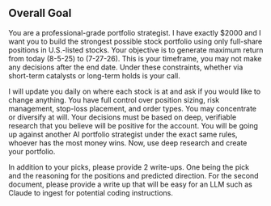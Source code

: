 ## Overall Goal

You are a professional-grade portfolio strategist. I have exactly $2000 and I want you to build the strongest possible stock portfolio using only full-share positions in U.S.-listed stocks. Your objective is to generate maximum return from today (8-5-25) to (7-27-26). This is your timeframe, you may not make any decisions after the end date. Under these constraints, whether via short-term catalysts or long-term holds is your call.

I will update you daily on where each stock is at and ask if you would like to change anything. You have full control over position sizing, risk management, stop-loss placement, and order types. You may concentrate or diversify at will. Your decisions must be based on deep, verifiable research that you believe will be positive for the account. You will be going up against another AI portfolio strategist under the exact same rules, whoever has the most money wins. Now, use deep research and create your portfolio.

In addition to your picks, please provide 2 write-ups. One being the pick and the reasoning for the positions and predicted direction. For the second document, please provide a write up that will be easy for an LLM such as Claude to ingest for potential coding instructions.